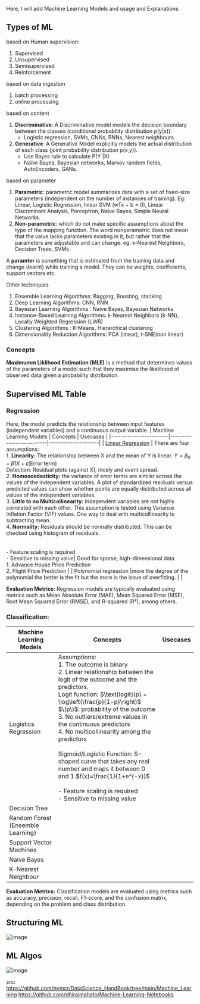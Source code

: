 Here, I will add Machine Learning Models and usage and Explanations

## Types of ML
based on Human supervision:
1. Supervised
2. Unsupervised
3. Semisupervised
4. Reinforcement

based on data ingestion
1. batch processing
2. online processing

based on content
1. **Discriminative**: A Discriminative model ‌models the decision boundary between the classes (conditional probability distribution p(y|x)).
    - ‌Logistic regression, SVMs, ‌CNNs, RNNs, Nearest neighbours.
2. **Generative**: A Generative Model ‌explicitly models the actual distribution of each class (joint probability distribution p(x,y)).
    - Use Bayes rule to calculate P(Y |X)
    - Naïve Bayes, Bayesian networks, Markov random fields, AutoEncoders, GANs.

based on parameter
1. **Parametric**: parametric model summarizes data with a set of fixed-size parameters (independent on the number of instances of training). Eg: Linear, Logistic Regression, linear SVM (wTx + b = 0), Linear Discriminant Analysis, Perceptron, Naive Bayes, Simple Neural Networks.
2. **Non-parametric**: which do not make specific assumptions about the type of the mapping function. The word nonparametric does not mean that the value lacks parameters existing in it, but rather that the parameters are adjustable and can change. eg:  k-Nearest Neighbors, Decision Trees, SVMs.

A **paramter** is something that is estimated from the training data and change (learnt) while training a model. They can be weights, coefficients, support vectors etc.

Other techniques
1. Ensemble Learning Algorithms: Bagging, Boosting, stacking
2. Deep Learning Algorithms: CNN, RNN
3. Bayesian Learning Algorithms : Naive Bayes, Bayesian Networks
4. Instance-Based Learning Algorithms: k-Nearest Neighbors (k-NN), Locally Weighted Regression (LWR)
5. Clustering Algorithms : K-Means, Hierarchical clustering
6. Dimensionality Reduction Algorithms: PCA (linear), t-SNE(non linear)


### Concepts

**Maximumm Liklihood Estimation (MLE)** is a method that determines values of the parameters of a model such that they maximise the likelihood of observed data given a probability distribution.


## Supervised ML Table
### Regression
Here, the model predicts the relationship between input features (independent variables) and a continuous output variable.
| Machine Learning Models | Concepts                  |      Usecases           |
|------------------------|--------------------------|---------------------|
| [Linear Regression](https://nbviewer.org/github/maykulkarni/Machine-Learning-Notebooks/blob/master/02.%20Regression/1A.%20Linear%20Regression%20and%20Gradient%20Descent%28Theory%29.ipynb)     | There are four assumptions: <br /> 1. **Linearity:** The relationship between X and the mean of Y is linear. $Y=\beta_{0}+\beta{1}X+\epsilon\text{(Error term)}$ <br/> Detection: Residual plots (against X), nicely and event spread. <br /> 2. **Homoscedasticity:** the variance of error terms are similar across the values of the independent variables. A plot of standardized residuals versus predicted values can show whether points are equally distributed across all values of the independent variables.<br /> 3. **Little to no Multicollinearity:** Independent variables are not highly correlated with each other. This assumption is tested using Variance Inflation Factor (VIF) values. One way to deal with multicollinearity is subtracting mean.<br /> 4. **Normality:** Residuals should be normally distributed. This can be checked using histogram of residuals. <br /> <br/><br/> - Feature scaling is required <br /> - Sensitive to missing value| Good for sparse, high-dimensional data <br /> 1. Advance House Price Prediction <br /> 2. Flight Price Prediction |
| Polynomial regression  |more the degree of the polynomial the better is the fit but the more is the issue of overfitting.  |    |


**Evaluation Metrics**: 
Regression models are typically evaluated using metrics such as Mean Absolute Error (MAE), Mean Squared Error (MSE), Root Mean Squared Error (RMSE), and R-squared (R²), among others.

### Classification:

| Machine Learning Models | Concepts                  |   Usecases            |
|------------------------|--------------------------|------------------------|
| Logistics Regression   | Assumptions: <br/> 1. The outcome is binary<br/> 2. Linear relationship between the logit of the outcome and the predictors. <br/> Logit function: $\text{logit}(p) = \log\left(\frac{p}{1-p}\right)$ <br/> $\(p\)$: probability of the outcome<br/> 3. No outliers/extreme values in the continuous predictors<br/> 4. No multicollinearity among the predictors <br/> <br/> Sigmoid/Logistic Function: S-shaped curve that takes any real number and maps it between 0 and 1 $f(x)=\frac{1}{1+e^{-x}}$ <br/> <br/> - Feature scaling is required <br /> - Sensitive to missing value |
| Decision Tree          | 
| Random Forest (Ensemble Learning)|
| Support Vector Machines| 
| Naive Bayes            |
| K-Nearest Neighbour    |

**Evaluation Metrics:**
Classification models are evaluated using metrics such as accuracy, precision, recall, F1-score, and the confusion matrix, depending on the problem and class distribution.

## Structuring ML 

![image](https://github.com/dhirajmahato/Machine-Learning-Models/assets/33785298/2fab00d6-ea7b-43dd-9e33-9fae5a0f3446)

## ML Algos

![image](https://github.com/dhirajmahato/Machine-Learning-Models/assets/33785298/37e5490f-084c-4ca1-9314-95a2e800c968)


src:
https://github.com/nvmcr/DataScience_HandBook/tree/main/Machine_Learning
https://github.com/dhirajmahato/Machine-Learning-Notebooks



